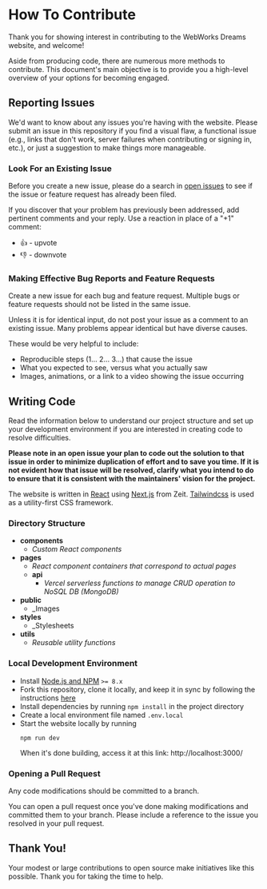 # How To Contribute

Thank you for showing interest in contributing to the WebWorks Dreams website, and welcome!

Aside from producing code, there are numerous more methods to contribute. This document's main objective is to provide you a high-level overview of your options for becoming engaged.

## Reporting Issues
We'd want to know about any issues you're having with the website. Please submit an issue in this repository if you find a visual flaw, a functional issue (e.g., links that don't work, server failures when contributing or signing in, etc.), or just a suggestion to make things more manageable.

### Look For an Existing Issue
Before you create a new issue, please do a search in [open issues](https://github.com/gccornejo441/WebWorksDreams/issues) to see if the issue or feature request has already been filed.

If you discover that your problem has previously been addressed, add pertinent comments and your reply. Use a reaction in place of a "+1" comment:

- 👍 - upvote
- 👎 - downvote

### Making Effective Bug Reports and Feature Requests
Create a new issue for each bug and feature request. Multiple bugs or feature requests should not be listed in the same issue.

Unless it is for identical input, do not post your issue as a comment to an existing issue. Many problems appear identical but have diverse causes.

These would be very helpful to include:
- Reproducible steps (1... 2... 3...) that cause the issue
- What you expected to see, versus what you actually saw
- Images, animations, or a link to a video showing the issue occurring

## Writing Code
Read the information below to understand our project structure and set up your development environment if you are interested in creating code to resolve difficulties.

**Please note in an open issue your plan to code out the solution to that issue in order to minimize duplication of effort and to save you time. If it is not evident how that issue will be resolved, clarify what you intend to do to ensure that it is consistent with the maintainers' vision for the project.**

The website is written in [React](https://github.com/facebook/react/) using [Next.js](https://github.com/vercel/next.js) from Zeit. [Tailwindcss](https://tailwindcss.com/) is used as a utility-first CSS framework. 

### Directory Structure
- **components**
  - _Custom React components_
- **pages**
  - _React component containers that correspond to actual pages_
  - **api**
    - _Vercel serverless functions to manage CRUD operation to NoSQL DB (MongoDB)_
- **public**
  - _Images
- **styles**
  - _Stylesheets
- **utils**
  - _Reusable utility functions_

### Local Development Environment
- Install [Node.js and NPM](https://nodejs.org) `>= 8.x`
- Fork this repository, clone it locally, and keep it in sync by following the instructions [here](https://help.github.com/articles/fork-a-repo/)
- Install dependencies by running `npm install` in the project directory
- Create a local environment file named `.env.local`
- Start the website locally by running
  ```shell
  npm run dev
  ```
  When it's done building, access it at this link: http://localhost:3000/

### Opening a Pull Request
Any code modifications should be committed to a branch.

You can open a pull request once you've done making modifications and committed them to your branch. Please include a reference to the issue you resolved in your pull request.

## Thank You!
Your modest or large contributions to open source make initiatives like this possible. Thank you for taking the time to help.